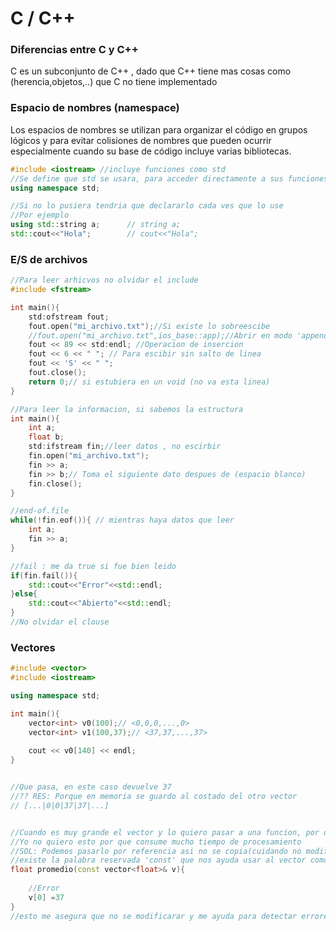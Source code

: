 # C / C++

### Diferencias entre C y C++

C es un subconjunto de C++ , dado que C++ tiene mas cosas como (herencia,objetos,..) que C no tiene implementado



### Espacio de nombres (namespace)

Los espacios de nombres se utilizan para organizar el código en grupos lógicos y para evitar colisiones de nombres que pueden ocurrir especialmente cuando su base de código incluye varias bibliotecas.

````c++
#include <iostream> //incluye funciones como std
//Se define que std se usara, para acceder directamente a sus funciones
using namespace std; 

//Si no lo pusiera tendria que declararlo cada ves que lo use
//Por ejemplo
using std::string a;      // string a;
std::cout<<"Hola";		  // cout<<"Hola";
````

### E/S de archivos

````c++
//Para leer arhicvos no olvidar el include 
#include <fstream>

int main(){
    std:ofstream fout;
    fout.open("mi_archivo.txt");//Si existe lo sobreescibe
    //fout.open("mi_archivo.txt",ios_base::app);//Abrir en modo 'append' osea se escribe al final
    fout << 89 << std:endl; //Operacion de insercion
    fout << 6 << " "; // Para escibir sin salto de linea
    fout << 'S' << " ";
    fout.close();
    return 0;// si estubiera en un void (no va esta linea)
}

//Para leer la informacion, si sabemos la estructura
int main(){
    int a;
    float b;
    std:ifstream fin;//leer datos , no escirbir
    fin.open("mi_archivo.txt");
	fin >> a;
    fin >> b;// Toma el siguiente dato despues de (espacio blanco)
    fin.close();
}

//end-of.file
while(!fin.eof()){ // mientras haya datos que leer 
    int a;
    fin >> a; 
}

//fail : me da true si fue bien leido
if(fin.fail()){
    std::cout<<"Error"<<std::endl;
}else{
    std::cout<<"Abierto"<<std::endl;
}
//No olvidar el clouse
````

### Vectores

````c++
#include <vector>
#include <iostream>

using namespace std;

int main(){
	vector<int> v0(100);// <0,0,0,...,0>
	vector<int> v1(100,37);// <37,37,...,37>
	
	cout << v0[140] << endl;
}


//Que pasa, en este caso devuelve 37
//?? RES: Porque en memoria se guardo al costado del otro vector
// [...|0|0|37|37|...]


//Cuando es muy grande el vector y lo quiero pasar a una funcion, por defecto se hace una copia del vector
//Yo no quiero esto por que consume mucho tiempo de procesamiento
//SOL: Podemos pasarlo por referencia asi no se copia(cuidando no modificar el vector)
//existe la palabra reservada 'const' que nos ayuda usar al vector como 'solo-lectura' 
float promedio(const vector<float>& v){
	
	//Error
	v[0] =37
}
//esto me asegura que no se modificarar y me ayuda para detectar errores
````

